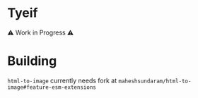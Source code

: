 # Tyeif

⚠️ Work in Progress ⚠️

# Building

`html-to-image` currently needs fork at `maheshsundaram/html-to-image#feature-esm-extensions`
